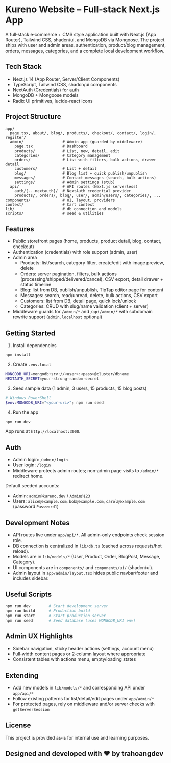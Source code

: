 # Kureno Website – Full‑stack Next.js App

A full‑stack e‑commerce + CMS style application built with Next.js (App Router), Tailwind CSS, shadcn/ui, and MongoDB via Mongoose. The project ships with user and admin areas, authentication, product/blog management, orders, messages, categories, and a complete local development workflow.

## Tech Stack
- Next.js 14 (App Router, Server/Client Components)
- TypeScript, Tailwind CSS, shadcn/ui components
- NextAuth (Credentials) for auth
- MongoDB + Mongoose models
- Radix UI primitives, lucide-react icons

## Project Structure
```
app/
  page.tsx, about/, blog/, products/, checkout/, contact/, login/, register/
  admin/                 # Admin app (guarded by middleware)
    page.tsx             # Dashboard
    products/            # List, new, detail, edit
    categories/          # Category management
    orders/              # List with filters, bulk actions, drawer detail
    customers/           # List + detail
    blog/                # Blog list + quick publish/unpublish
    messages/            # Contact messages (search, bulk actions)
    settings/            # Admin settings (stub)
  api/                   # API routes (Next.js serverless)
    auth/[...nextauth]/  # NextAuth credential provider
    products/, orders/, blog/, user/, admin/users/, categories/, ...
components/              # UI, layout, providers
context/                 # Cart context
lib/                     # db connection and models
scripts/                 # seed & utilities
```

## Features
- Public storefront pages (home, products, product detail, blog, contact, checkout)
- Authentication (credentials) with role support (admin, user)
- Admin area
  - Products: list/search, category filter, create/edit with image preview, delete
  - Orders: server pagination, filters, bulk actions (processing/shipped/delivered/cancel), CSV export, detail drawer + status timeline
  - Blog: list from DB, publish/unpublish, TipTap editor page for content
  - Messages: search, read/unread, delete, bulk actions, CSV export
  - Customers: list from DB, detail page, quick lock/unlock
  - Categories: CRUD with slug/name validation (client + server)
- Middleware guards for `/admin/*` and `/api/admin/*` with subdomain rewrite support (`admin.localhost` optional)

## Getting Started
1) Install dependencies
```bash
npm install
```

2) Create `.env.local`
```bash
MONGODB_URI=mongodb+srv://<user>:<pass>@cluster/dbname
NEXTAUTH_SECRET=your-strong-random-secret
```

3) Seed sample data (1 admin, 3 users, 15 products, 15 blog posts)
```powershell
# Windows PowerShell
$env:MONGODB_URI="<your-uri>"; npm run seed
```

4) Run the app
```bash
npm run dev
```
App runs at `http://localhost:3000`.

## Auth
- Admin login: `/admin/login`
- User login: `/login`
- Middleware protects admin routes; non‑admin page visits to `/admin/*` redirect home.

Default seeded accounts:
- Admin: `admin@kureno.dev` / `Admin@123`
- Users: `alice@example.com`, `bob@example.com`, `carol@example.com` (password `Password1`)

## Development Notes
- API routes live under `app/api/*`. All admin‑only endpoints check session role.
- DB connection is centralized in `lib/db.ts` (cached across requests/hot reload).
- Models are in `lib/models/*` (User, Product, Order, BlogPost, Message, Category).
- UI components are in `components/` and `components/ui/` (shadcn/ui).
- Admin layout in `app/admin/layout.tsx` hides public navbar/footer and includes sidebar.

## Useful Scripts
```bash
npm run dev        # Start development server
npm run build      # Production build
npm run start      # Start production server
npm run seed       # Seed database (uses MONGODB_URI env)
```

## Admin UX Highlights
- Sidebar navigation, sticky header actions (settings, account menu)
- Full‑width content pages or 2‑column layout where appropriate
- Consistent tables with actions menu, empty/loading states

## Extending
- Add new models in `lib/models/*` and corresponding API under `app/api/*`
- Follow existing patterns for list/detail/edit pages under `app/admin/*`
- For protected pages, rely on middleware and/or server checks with `getServerSession`

## License
This project is provided as‑is for internal use and learning purposes.

## Designed and developed with ❤️ by trahoangdev